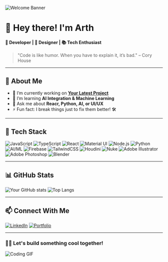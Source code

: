 ![Welcome Banner](https://source.unsplash.com/1600x400/?technology,coding)

# 👋 Hey there! I'm Arth
#### 🚀 Developer | 🎨 Designer | 📚 Tech Enthusiast  

> "Code is like humor. When you have to explain it, it’s bad." – Cory House

---

## 🌟 About Me
- 🔭 I’m currently working on **[Your Latest Project](https://github.com/arthVasavada/marvel-platform)**
- 🌱 I’m learning **AI Integration & Machine Learning**
- 💬 Ask me about **Reacr, Python, AI, or UI/UX**
- ⚡ Fun fact: I break things just to fix them better! 🛠️

---

## 🔧 Tech Stack
![JavaScript](https://img.shields.io/badge/JavaScript-F7DF1E?style=for-the-badge&logo=javascript&logoColor=black)
![TypeScript](https://img.shields.io/badge/TypeScript-3178C6?style=for-the-badge&logo=typescript&logoColor=white)
![React](https://img.shields.io/badge/React-61DAFB?style=for-the-badge&logo=react&logoColor=black)
![Material UI](https://img.shields.io/badge/Material%20UI-007FFF?style=for-the-badge&logo=mui&logoColor=white)
![Node.js](https://img.shields.io/badge/Node.js-339933?style=for-the-badge&logo=nodedotjs&logoColor=white)
![Python](https://img.shields.io/badge/Python-3776AB?style=for-the-badge&logo=python&logoColor=white)
![AI/ML](https://img.shields.io/badge/AI%2FML-FF6F00?style=for-the-badge&logo=ai&logoColor=white)
![Firebase](https://img.shields.io/badge/Firebase-FFCA28?style=for-the-badge&logo=firebase&logoColor=black)
![TailwindCSS](https://img.shields.io/badge/TailwindCSS-06B6D4?style=for-the-badge&logo=tailwindcss&logoColor=white)
![Houdini](https://img.shields.io/badge/Houdini-FF4713?style=for-the-badge&logo=houdini&logoColor=white)
![Nuke](https://img.shields.io/badge/Nuke-000000?style=for-the-badge&logo=nuke&logoColor=white)
![Adobe Illustrator](https://img.shields.io/badge/Illustrator-FF9A00?style=for-the-badge&logo=adobeillustrator&logoColor=white)
![Adobe Photoshop](https://img.shields.io/badge/Photoshop-31A8FF?style=for-the-badge&logo=adobephotoshop&logoColor=white)
![Blender](https://img.shields.io/badge/Blender-F5792A?style=for-the-badge&logo=blender&logoColor=white)

---

## 📊 GitHub Stats
![Your GitHub stats](https://github-readme-stats.vercel.app/api?username=arthVasavada&show_icons=true&theme=radical)
![Top Langs](https://github-readme-stats.vercel.app/api/top-langs/?username=arthVasavada&layout=compact&theme=radical)

---

## 📫 Connect With Me
[![LinkedIn](https://img.shields.io/badge/LinkedIn-0077B5?style=for-the-badge&logo=linkedin&logoColor=white)](https://www.linkedin.com/in/arthrs/)
[![Portfolio](https://img.shields.io/badge/Portfolio-FF5722?style=for-the-badge&logo=firefox&logoColor=white)](https://www.realityshift.xyz/)

---

### 🦸‍♂️ Let's build something cool together!
![Coding GIF](https://media.giphy.com/media/qgQUggAC3Pfv687qPC/giphy.gif)
